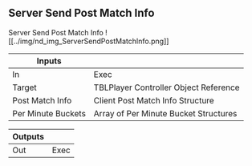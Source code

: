 ## Server Send Post Match Info
Server Send Post Match Info
![[../img/nd_img_ServerSendPostMatchInfo.png]]

|Inputs||
|--|--|
| In | Exec |
| Target | TBLPlayer Controller Object Reference |
| Post Match Info | Client Post Match Info Structure |
| Per Minute Buckets | Array of Per Minute Bucket Structures |

|Outputs||
|--|--|
| Out | Exec |
